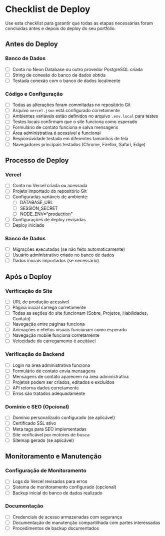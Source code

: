 # Checklist de Deploy

Use esta checklist para garantir que todas as etapas necessárias foram concluídas antes e depois do deploy do seu portfólio.

## Antes do Deploy

### Banco de Dados
- [ ] Conta no Neon Database ou outro provedor PostgreSQL criada
- [ ] String de conexão do banco de dados obtida
- [ ] Testada conexão com o banco de dados localmente

### Código e Configuração
- [ ] Todas as alterações foram commitadas no repositório Git
- [ ] Arquivo `vercel.json` está configurado corretamente
- [ ] Ambientes variáveis estão definidos no arquivo `.env.local` para testes
- [ ] Testes locais confirmam que o site funciona como esperado
- [ ] Formulário de contato funciona e salva mensagens
- [ ] Área administrativa é acessível e funcional
- [ ] Responsividade testada em diferentes tamanhos de tela
- [ ] Navegadores principais testados (Chrome, Firefox, Safari, Edge)

## Processo de Deploy

### Vercel
- [ ] Conta no Vercel criada ou acessada
- [ ] Projeto importado do repositório Git
- [ ] Configuradas variáveis de ambiente:
  - [ ] DATABASE_URL
  - [ ] SESSION_SECRET
  - [ ] NODE_ENV="production"
- [ ] Configurações de deploy revisadas
- [ ] Deploy iniciado

### Banco de Dados
- [ ] Migrações executadas (se não feito automaticamente)
- [ ] Usuário administrativo criado no banco de dados
- [ ] Dados iniciais importados (se necessário)

## Após o Deploy

### Verificação do Site
- [ ] URL de produção acessível
- [ ] Página inicial carrega corretamente
- [ ] Todas as seções do site funcionam (Sobre, Projetos, Habilidades, Contato)
- [ ] Navegação entre páginas funciona
- [ ] Animações e efeitos visuais funcionam como esperado
- [ ] Navegação mobile funciona corretamente
- [ ] Velocidade de carregamento é aceitável

### Verificação do Backend
- [ ] Login na área administrativa funciona
- [ ] Formulário de contato envia mensagens
- [ ] Mensagens de contato aparecem na área administrativa
- [ ] Projetos podem ser criados, editados e excluídos
- [ ] API retorna dados corretamente
- [ ] Erros são tratados adequadamente

### Domínio e SEO (Opcional)
- [ ] Domínio personalizado configurado (se aplicável)
- [ ] Certificado SSL ativo
- [ ] Meta tags para SEO implementadas
- [ ] Site verificável por motores de busca
- [ ] Sitemap gerado (se aplicável)

## Monitoramento e Manutenção

### Configuração de Monitoramento
- [ ] Logs do Vercel revisados para erros
- [ ] Sistema de monitoramento configurado (opcional)
- [ ] Backup inicial do banco de dados realizado

### Documentação
- [ ] Credenciais de acesso armazenadas com segurança
- [ ] Documentação de manutenção compartilhada com partes interessadas
- [ ] Procedimentos de backup documentados